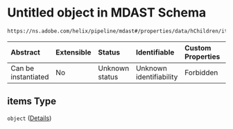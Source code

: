 # Untitled object in MDAST Schema

```txt
https://ns.adobe.com/helix/pipeline/mdast#/properties/data/hChildren/items
```



| Abstract            | Extensible | Status         | Identifiable            | Custom Properties | Additional Properties | Access Restrictions | Defined In                                                      |
| :------------------ | :--------- | :------------- | :---------------------- | :---------------- | :-------------------- | :------------------ | :-------------------------------------------------------------- |
| Can be instantiated | No         | Unknown status | Unknown identifiability | Forbidden         | Allowed               | none                | [mdast.schema.json\*](mdast.schema.json "open original schema") |

## items Type

`object` ([Details](mdast-properties-data-hchildren-items.md))
